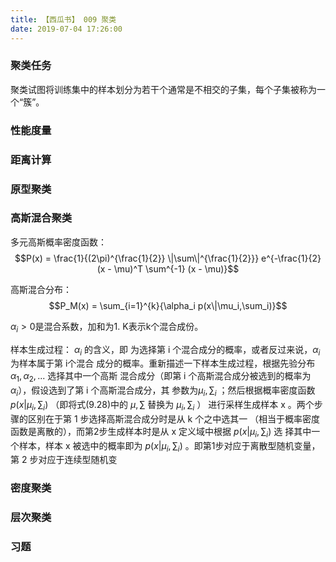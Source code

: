 ```yaml
---
title: 【西瓜书】 009 聚类
date: 2019-07-04 17:26:00
---
```


### 聚类任务

聚类试图将训练集中的样本划分为若干个通常是不相交的子集，每个子集被称为一个“簇”。




### 性能度量

### 距离计算

### 原型聚类

### 高斯混合聚类

多元高斯概率密度函数：
$$P(x) = \frac{1}{(2\pi)^{\frac{1}{2}} \|\sum\|^{\frac{1}{2}}} e^{-\frac{1}{2} (x - \mu)^T \sum^{-1} (x - \mu)}$$

高斯混合分布：
$$P_M(x) = \sum_{i=1}^{k}{\alpha_i p(x\|\mu_i,\sum_i)}$$

$\alpha_i > 0$是混合系数，加和为1.
K表示k个混合成份。


样本生成过程：
$\alpha_i$ 的含义，即 为选择第 i 个混合成分的概率，或者反过来说，$\alpha_i$ 为样本属于第 i个混合 成分的概率。重新描述一下样本生成过程，根据先验分布$\alpha_1, \alpha_2, ...$ 选择其中一个高斯 混合成分（即第 i 个高斯混合成分被选到的概率为 $\alpha_i$），假设选到了第 i 个高斯混合成分，其 参数为$\mu_i, \sum_i$ ；然后根据概率密度函数$p(x|\mu_i, \sum_i)$ （即将式(9.28)中的 $\mu, \sum$ 替换为 $\mu_i, \sum_i$ ） 进行采样生成样本 x 。两个步骤的区别在于第 1 步选择高斯混合成分时是从 k 个之中选其一 （相当于概率密度函数是离散的），而第2步生成样本时是从 x 定义域中根据 $p(x|\mu_i, \sum_i)$ 选 择其中一个样本，样本 x 被选中的概率即为 $p(x|\mu_i, \sum_i)$ 。即第1步对应于离散型随机变量， 第 2 步对应于连续型随机变





### 密度聚类

### 层次聚类

### 习题
